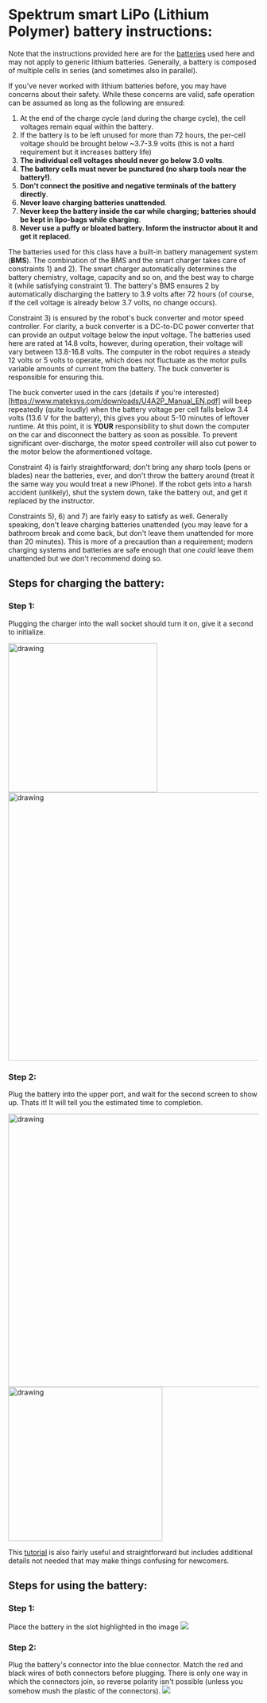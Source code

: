 # Spektrum smart LiPo (Lithium Polymer) battery instructions:

Note that the instructions provided here are for the [batteries](https://www.spektrumrc.com/product/14.8v-3200mah-4s-50c-smart-g2-lipo-battery-ic3/SPMX324S50.html) used here and may not apply to generic lithium batteries.
Generally, a battery is composed of multiple cells in series (and sometimes also in parallel).

If you've never worked with lithium batteries before, you may have concerns about their safety.
While these concerns are valid, safe operation can be assumed as long as the following are ensured:

1) At the end of the charge cycle (and during the charge cycle), the cell voltages remain equal within the battery.
2) If the battery is to be left unused for more than 72 hours, the per-cell voltage should be brought below ~3.7-3.9 volts (this is not a hard requirement but it increases battery life)
3) **The individual cell voltages should never go below 3.0 volts**.
4) **The battery cells must never be punctured (no sharp tools near the battery!)**.
5) **Don't connect the positive and negative terminals of the battery directly**.
6) **Never leave charging batteries unattended**.
7) **Never keep the battery inside the car while charging; batteries should be kept in lipo-bags while charging**.
9) **Never use a puffy or bloated battery. Inform the instructor about it and get it replaced**.
   
The batteries used for this class have a built-in battery management system (**BMS**).
The combination of the BMS and the smart charger takes care of constraints 1) and 2).
The smart charger automatically determines the battery chemistry, voltage, capacity and so on, and the best way to charge it (while satisfying constraint 1).
The battery's BMS ensures 2 by automatically discharging the battery to 3.9 volts after 72 hours (of course, if the cell voltage is already below 3.7 volts, no change occurs).

Constraint 3) is ensured by the robot's buck converter and motor speed controller.
For clarity, a buck converter is a DC-to-DC power converter that can provide an output voltage below the input voltage.
The batteries used here are rated at 14.8 volts, however, during operation, their voltage will vary between 13.8-16.8 volts.
The computer in the robot requires a steady 12 volts or 5 volts to operate, which does not fluctuate as the motor pulls variable amounts of current from the battery.
The buck converter is responsible for ensuring this.

The buck converter used in the cars (details if you're interested)[https://www.mateksys.com/downloads/U4A2P_Manual_EN.pdf] will beep repeatedly (quite loudly) when the battery voltage per cell falls below 3.4 volts (13.6 V for the battery), this gives you about 5-10 minutes of leftover runtime.
At this point, it is **YOUR** responsibility to shut down the computer on the car and disconnect the battery as soon as possible.
To prevent significant over-discharge, the motor speed controller will also cut power to the motor below the aformentioned voltage.

Constraint 4) is fairly straightforward; don't bring any sharp tools (pens or blades) near the batteries, ever, and don't throw the battery around (treat it the same way you would treat a new iPhone).
If the robot gets into a harsh accident (unlikely), shut the system down, take the battery out, and get it replaced by the instructor.

Constraints 5), 6) and 7) are fairly easy to satisfy as well. Generally speaking, don't leave charging batteries unattended (you may leave for a bathroom break and come back, but don't leave them unattended for more than 20 minutes).
This is more of a precaution than a requirement; modern charging systems and batteries are safe enough that one _could_ leave them unattended but we don't recommend doing so.

## Steps for charging the battery:

### Step 1:
Plugging the charger into the wall socket should turn it on, give it a second to initialize.

<img src="content/charger_start.jpg" alt="drawing" style="width:300px;"/>  <img src="content/charger_init.jpg" alt="drawing" style="width:540px;"/> 
### Step 2:
Plug the battery into the upper port, and wait for the second screen to show up. Thats it! It will tell you the estimated time to completion.

<img src="content/charger_plug.jpg" alt="drawing" style="width:550px;"/>  <img src="content/charging.jpg" alt="drawing" style="width:310px;"/>

This [tutorial](https://youtu.be/fkSFUXZkIVU?si=4x1yKB1FYm833Ymd&t=620) is also fairly useful and straightforward but includes additional details not needed that may make things confusing for newcomers.

## Steps for using the battery:

### Step 1:
Place the battery in the slot highlighted in the image
![](content/battery_placement.jpg)
### Step 2:
Plug the battery's connector into the blue connector. Match the red and black wires of both connectors before plugging. There is only one way in which the connectors join, so reverse polarity isn't possible (unless you somehow mush the plastic of the connectors).
![](content/battery_connectors.jpg)
